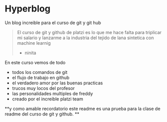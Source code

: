 # Hyperblog
Un blog increible para el curso de git y git hub
> El curso de git y github de platzi es lo que me hace falta para triplicar mi salario y lanzarme a la industria del tejido de lana sintetica con machine learnig
> - ninita

En este curso vemos de todo
* todos los comandos de git
* el flujo de trabajo en github
* el verdadero amor por las buenas practicas
* trucos muy locos del profesor
* las personalidades multiples de freddy
* creado por el increible platzi team

**y como amable recordatorio este readme es una prueba para la clase de readme del curso de git y github. 
**